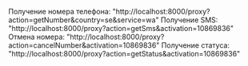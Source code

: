 Получение номера телефона:
 "http://localhost:8000/proxy?action=getNumber&country=se&service=wa"
Получение SMS:
 "http://localhost:8000/proxy?action=getSms&activation=10869836"
Отмена номера:
 "http://localhost:8000/proxy?action=cancelNumber&activation=10869836"
Получение статуса:
 "http://localhost:8000/proxy?action=getStatus&activation=10869836"
